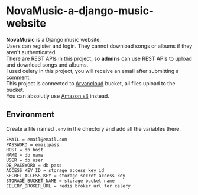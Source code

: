 # NovaMusic-a-django-music-website
**NovaMusic** is a Django music website. <br>
Users can register and login. They cannot download songs or albums if they aren't authenticated. <br>
There are REST APIs in this project, so **admins** can use REST APIs to upload and download songs and albums. <br>
I used celery in this project, you will receive an email after submitting a comment. <br>
This project is connected to [Arvancloud](https://www.arvancloud.com/en) bucket, all files upload to the bucket. <br>
You can absolutly use [Amazon s3](https://aws.amazon.com/s3/pricing/) instead. 


## Environment
Create a file named `.env` in the directory and add all the variables there.
```
EMAIL = email@email.com
PASSWORD = emailpass
HOST = db host
NAME = db name
USER = db user
DB_PASSWORD = db pass
ACCESS_KEY_ID = storage access key id
SECRET_ACCESS_KEY = storage secret access key
STORAGE_BUCKET_NAME = storage bucket name
CELERY_BROKER_URL = redis broker url for celery
```
